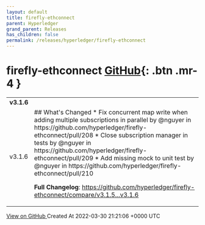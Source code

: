 ```yaml
---
layout: default
title: firefly-ethconnect
parent: Hyperledger
grand_parent: Releases
has_children: false
permalink: /releases/hyperledger/firefly-ethconnect
---
```


# firefly-ethconnect <span class="fs-3 right-align">[GitHub](https://github.com/hyperledger/firefly-ethconnect){: .btn .mr-4 }</span>


<div>
    <table>
        <tr>
            <td colspan="2">
                <b>
                    v3.1.6
                </b>
            </td>
        </tr>
        <tr>
            <td>
                <span class="chip">
                    v3.1.6
                </span>
            </td>
            <td>
                ## What's Changed
* Fix concurrent map write when adding multiple subscriptions in parallel by @nguyer in https://github.com/hyperledger/firefly-ethconnect/pull/208
* Close subscription manager in tests by @nguyer in https://github.com/hyperledger/firefly-ethconnect/pull/209
* Add missing mock to unit test by @nguyer in https://github.com/hyperledger/firefly-ethconnect/pull/210


**Full Changelog**: https://github.com/hyperledger/firefly-ethconnect/compare/v3.1.5...v3.1.6
            </td>
        </tr>
    </table>
    <a href="https://github.com/hyperledger/firefly-ethconnect/releases/tag/v3.1.6" class=".btn">
        View on GitHub
    </a>
    <span class="right-align">
        Created At 2022-03-30 21:21:06 +0000 UTC
    </span>
</div>


